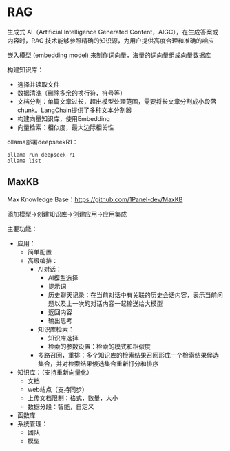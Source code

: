 # RAG

生成式 AI（Artificial Intelligence Generated Content，AIGC），在生成答案或内容时，RAG 技术能够参照精确的知识源，为用户提供高度合理和准确的响应

嵌入模型 (embedding model) 来制作词向量，海量的词向量组成向量数据库

构建知识库：

* 选择并读取文件
* 数据清洗（删除多余的换行符，符号等）
* 文档分割：单篇文章过长，超出模型处理范围，需要将长文章分割成小段落chunk。LangChain提供了多种文本分割器
* 构建向量知识库，使用Embedding
* 向量检索：相似度，最大边际相关性



ollama部署deepseekR1：

```
ollama run deepseek-r1
ollama list
```



## MaxKB

Max Knowledge Base：https://github.com/1Panel-dev/MaxKB

添加模型->创建知识库->创建应用->应用集成



主要功能：

* 应用：
  * 简单配置
  * 高级编排：
    * AI对话：
      * AI模型选择
      * 提示词
      * 历史聊天记录：在当前对话中有关联的历史会话内容，表示当前问题以及上一次的对话内容一起输送给大模型
      * 返回内容
      * 输出思考
    * 知识库检索：
      * 知识库选择
      * 检索的参数设置：检索的模式和相似度
    * 多路召回，重排：多个知识库的检索结果召回形成一个检索结果候选集合，并对检索结果候选集合重新打分和排序
* 知识库：（支持重新向量化）
  * 文档
  * web站点（支持同步）
  * 上传文档限制：格式，数量，大小
  * 数据分段：智能，自定义
* 函数库
* 系统管理：
  * 团队
  * 模型



